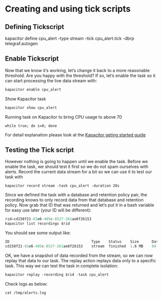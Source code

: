 # Creating and using tick scripts

## Defining Tickscript

kapacitor define cpu_alert -type stream -tick cpu_alert.tick -dbrp telegraf.autogen


## Enable Tickscript

Now that we know it’s working, let’s change it back to a more reasonable
threshold. Are you happy with the threshold? If so, let’s enable the task so it
can start processing the live data stream with:

```s
kapacitor enable cpu_alert
```

Show Kapacitor task

```s
kapacitor show cpu_alert
```

Running task on Kapacitor to bring CPU usage to above 70

```shell
while true; do i=0; done
```

For detail explanation please look at the [Kapacitor geting started
guide](https://docs.influxdata.com/kapacitor/v1.2/introduction/getting_started/)

## Testing the Tick script

However nothing is going to happen until we enable the task. Before we enable
the task, we should test it first so we do not spam ourselves with alerts.
Record the current data stream for a bit so we can use it to test our task with

```shell
kapacitor record stream -task cpu_alert -duration 20s
```

Since we defined the task with a database and retention policy pair, the
recording knows to only record data from that database and retention policy. Now
grab that ID that was returned and let’s put it in a bash variable for easy use
later (your ID will be different):

```s
rid=cd158f21-02e6-405c-8527-261ae6f26153
kapacitor list recordings $rid
```

You should see some output like:

```s
ID                                      Type    Status    Size      Date
cd158f21-02e6-405c-8527-261ae6f26153    stream  finished  1.6 MB    04 May 16 11:44 MDT
```

OK, we have a snapshot of data recorded from the stream, so we can now replay
that data to our task. The replay action replays data only to a specific task.
This way we can test the task in complete isolation:

```s
kapacitor replay -recording $rid -task cpu_alert
```

Check logs as below:

```shell
cat /tmp/alerts.log
```